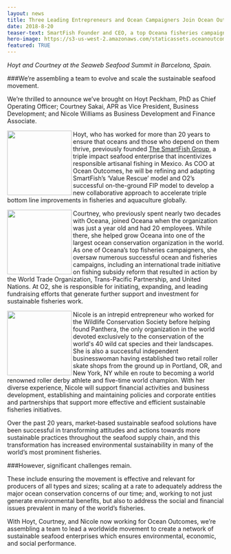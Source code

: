 ```yaml
---
layout: news
title: Three Leading Entrepreneurs and Ocean Campaigners Join Ocean Outcomes to Scale Sustainable Seafood Movement
date: 2018-8-20
teaser-text: SmartFish Founder and CEO, a top Oceana fisheries campaigner, and an intrepid entrepreneur contribute valuable experience to Ocean Outcomes’ continued growth and leadership in the sustainable seafood and ocean conservation movements.
hero-image: https://s3-us-west-2.amazonaws.com/staticassets.oceanoutcomes.org/news+and+analysis/hero+images/hoyt-courtney-nicole-join-ocean-outcomes.jpg
featured: TRUE
---
```

*Hoyt and Courtney at the Seaweb Seafood Summit in Barcelona, Spain.*

###We’re assembling a team to evolve and scale the sustainable seafood movement.

We’re thrilled to announce we’ve brought on Hoyt Peckham, PhD as Chief Operating Officer; Courtney Sakai, APR as Vice President, Business Development; and Nicole Williams as Business Development and Finance Associate.

<img align="left" src="https://s3-us-west-2.amazonaws.com/staticassets.oceanoutcomes.org/staff+photos/hoytstaffphoto.jpg" width="150" height="150">Hoyt, who has worked for more than 20 years to ensure that oceans and those who depend on them thrive, previously founded <a href="https://smartfish.mx/" target="_blank">The SmartFish Group</a>, a triple impact seafood enterprise that incentivizes responsible artisanal fishing in Mexico. As COO at Ocean Outcomes, he will be refining and adapting SmartFish’s ‘Value Rescue’ model and O2’s successful on-the-ground FIP model to develop a new collaborative approach to accelerate triple bottom line improvements in fisheries and aquaculture globally.

<img align="left" src="https://s3-us-west-2.amazonaws.com/staticassets.oceanoutcomes.org/staff+photos/courtneystaffphoto.jpg" width="150" height="150">Courtney, who previously spent nearly two decades with Oceana, joined Oceana when the organization was just a year old and had 20 employees. While there, she helped grow Oceana into one of the largest ocean conservation organization in the world. As one of Oceana’s top fisheries campaigners, she oversaw numerous successful ocean and fisheries campaigns, including an international trade initiative on fishing subsidy reform that resulted in action by the World Trade Organization, Trans-Pacific Partnership, and United Nations. At O2, she is responsible for initiating, expanding, and leading fundraising efforts that generate further support and investment for sustainable fisheries work.

<img align="left" src="https://s3-us-west-2.amazonaws.com/staticassets.oceanoutcomes.org/staff+photos/nicolestaffphoto.jpg" width="150" height="150">Nicole is an intrepid entrepreneur who worked for the Wildlife Conservation Society before helping found Panthera, the only organization in the world devoted exclusively to the conservation of the world's 40 wild cat species and their landscapes. She is also a successful independent businesswoman having established two retail roller skate shops from the ground up in Portland, OR, and New York, NY while en route to becoming a world renowned roller derby athlete and five-time world champion. With her diverse experience, Nicole will support financial activities and business development, establishing and maintaining policies and corporate entities and partnerships that support more effective and efficient sustainable fisheries initiatives.

Over the past 20 years, market-based sustainable seafood solutions have been successful in transforming attitudes and actions towards more sustainable practices throughout the seafood supply chain, and this transformation has increased environmental sustainability in many of the world’s most prominent fisheries. 

###However, significant challenges remain. 

These include ensuring the movement is effective and relevant for producers of all types and sizes; scaling at a rate to adequately address the major ocean conservation concerns of our time; and, working to not just generate environmental benefits, but also to address the social and financial issues prevalent in many of the world’s fisheries.

With Hoyt, Courtney, and Nicole now working for Ocean Outcomes, we’re assembling a team to lead a worldwide movement to create a network of sustainable seafood enterprises which ensures environmental, economic, and social performance.
